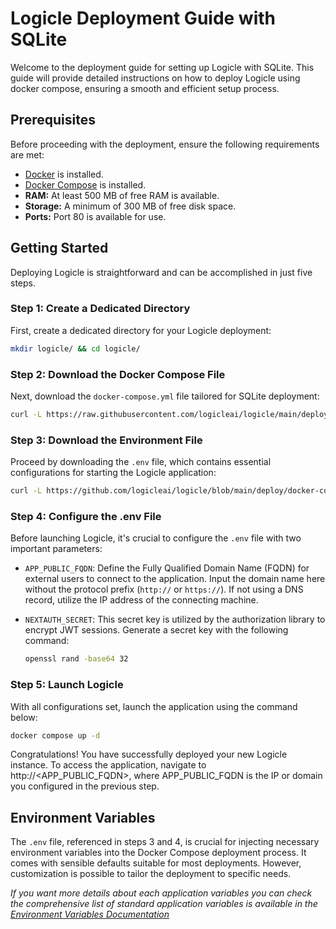 # Logicle Deployment Guide with SQLite

Welcome to the deployment guide for setting up Logicle with SQLite. This guide will provide detailed instructions on how to deploy Logicle using docker compose, ensuring a smooth and efficient setup process.

## Prerequisites

Before proceeding with the deployment, ensure the following requirements are met:

- [Docker](https://www.docker.com/get-started/) is installed.
- [Docker Compose](https://docs.docker.com/compose/install/) is installed.
- **RAM:** At least 500 MB of free RAM is available.
- **Storage:** A minimum of 300 MB of free disk space.
- **Ports:** Port 80 is available for use.

## Getting Started

Deploying Logicle is straightforward and can be accomplished in just five steps.

### Step 1: Create a Dedicated Directory

First, create a dedicated directory for your Logicle deployment:

```bash
mkdir logicle/ && cd logicle/
```

### Step 2: Download the Docker Compose File

Next, download the `docker-compose.yml` file tailored for SQLite deployment:

```bash
curl -L https://raw.githubusercontent.com/logicleai/logicle/main/deploy/docker-compose/sqlite/docker-compose-sqlite.yml -o docker-compose.yml
```

### Step 3: Download the Environment File

Proceed by downloading the `.env` file, which contains essential configurations for starting the Logicle application:

```bash
curl -L https://github.com/logicleai/logicle/blob/main/deploy/docker-compose/sqlite/.env.sqlite.example -o .env
```

### Step 4: Configure the .env File

Before launching Logicle, it's crucial to configure the `.env` file with two important parameters:

- `APP_PUBLIC_FQDN`: Define the Fully Qualified Domain Name (FQDN) for external users to connect to the application. Input the domain name here without the protocol prefix (`http://` or `https://`). If not using a DNS record, utilize the IP address of the connecting machine.

- `NEXTAUTH_SECRET`: This secret key is utilized by the authorization library to encrypt JWT sessions. Generate a secret key with the following command:

  ```bash
  openssl rand -base64 32
  ```

### Step 5: Launch Logicle

With all configurations set, launch the application using the command below:

```bash
docker compose up -d
```

Congratulations! You have successfully deployed your new Logicle instance. To access the application, navigate to http://<APP_PUBLIC_FQDN>, where APP_PUBLIC_FQDN is the IP or domain you configured in the previous step.

## Environment Variables

The `.env` file, referenced in steps 3 and 4, is crucial for injecting necessary environment variables into the Docker Compose deployment process. It comes with sensible defaults suitable for most deployments. However, customization is possible to tailor the deployment to specific needs.

*If you want more details about each application variables you can check the comprehensive list of standard application variables is available in the [Environment Variables Documentation](../../environment-variables.md)*

